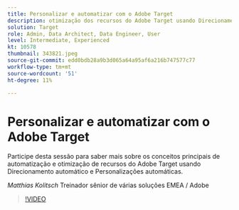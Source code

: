 ```yaml
---
title: Personalizar e automatizar com o Adobe Target
description: otimização dos recursos do Adobe Target usando Direcionamento automático e Personalizações automáticas
solution: Target
role: Admin, Data Architect, Data Engineer, User
level: Intermediate, Experienced
kt: 10578
thumbnail: 343821.jpeg
source-git-commit: edd0bdb28a9b3d065a64a95af6a216b747577c77
workflow-type: tm+mt
source-wordcount: '51'
ht-degree: 11%

---
```


# Personalizar e automatizar com o Adobe Target

Participe desta sessão para saber mais sobre os conceitos principais de automatização e otimização de recursos do Adobe Target usando Direcionamento automático e Personalizações automáticas.

*Matthias Kolitsch* Treinador sênior de várias soluções EMEA / Adobe

>[!VIDEO](https://video.tv.adobe.com/v/343821/?quality=12&learn=on)

